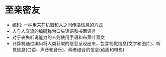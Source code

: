 # 至亲密友
- 编码: 一种用来在机器和人之间传递信息的方式
- 人与人交流的编码称为口头话语和书面语言
- 对于丧失听说能力的人则使用手语和布莱叶盲文
- 计算机通过编码将人类获取的信息呈现出来，包含视觉信息(文字和图片)、听觉信息(口语、声音和音乐)、两者结合的信息(动画和电影)